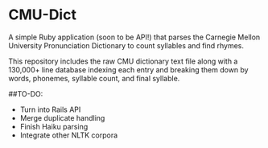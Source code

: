 # CMU-Dict

A simple Ruby application (soon to be API!) that parses the Carnegie Mellon University Pronunciation Dictionary to count syllables and find rhymes.

This repository includes the raw CMU dictionary text file along with a 130,000+ line database indexing each entry and breaking them down by words, phonemes, syllable count, and final syllable.

##TO-DO:
* Turn into Rails API
* Merge duplicate handling
* Finish Haiku parsing
* Integrate other NLTK corpora
